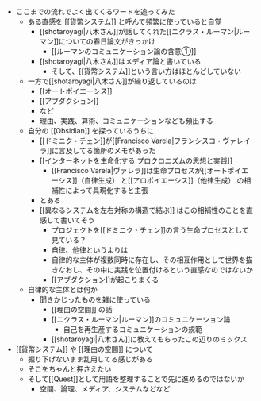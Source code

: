 - ここまでの流れでよく出てくるワードを追ってみた
	- ある直感を [[貨幣システム]] と呼んで頻繁に使っていると自覚
		- [[shotaroyagi|八木さん]]が話してくれた[[ニクラス・ルーマン|ルーマン]]についての春日論文がきっかけ
			- [[ルーマンのコミュニケーション論の含意①]]
		- [[shotaroyagi|八木さん]]はメディア論と書いている
			- そして、[[貨幣システム]]という言い方はほとんどしていない
	- 一方で[[shotaroyagi|八木さん]]が繰り返しているのは
		- [[オートポイエーシス]]
		- [[アブダクション]]
		- など
		- 理由、実践、算術、コミュニケーションなども頻出する
	- 自分の [[Obsidian]] を探っているうちに
		- [[ドミニク・チェン]]が[[Francisco Varela|フランシスコ・ヴァレイラ]]に言及してる箇所のメモがあった
		- [[インターネットを生命化する プロクロニズムの思想と実践]]
			- [[Francisco Varela|ヴァレラ]]は生命プロセスが[[オートポイエーシス]]（自律生成） と[[アロポイエーシス]]（他律生成） の相補性によって具現化すると主張
		- とある
		- [[異なるシステムを左右対称の構造で結ぶ]] はこの相補性のことを直感して書いてそう
			- プロジェクトを[[ドミニク・チェン]]の言う生命プロセスとして見ている？
			- 自律、他律というよりは
			- 自律的な主体が複数同時に存在し、その相互作用として世界を描きなおし、その中に実践を位置付けるという直感なのではないか
			- [[アブダクション]]が起こりまくる
	- 自律的な主体とは何か
		- 聞きかじったものを雑に使っている
			- [[理由の空間]] の話
			- [[ニクラス・ルーマン|ルーマン]]のコミュニケーション論
				- 自己を再生産するコミュニケーションの規範
			- [[shotaroyagi|八木さん]]に教えてもらったこの辺りのミックス
- [[貨幣システム]] や [[理由の空間]] について
	- 掘り下げないまま乱用してる感じがある
	- そこをちゃんと押さえたい
	- そして[[Quest]]として用語を整理することで先に進めるのではないか
		- 空間、論理、メディア、システムなどなど